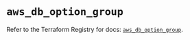 # `aws_db_option_group`

Refer to the Terraform Registry for docs: [`aws_db_option_group`](https://registry.terraform.io/providers/hashicorp/aws/6.7.0/docs/resources/db_option_group).
